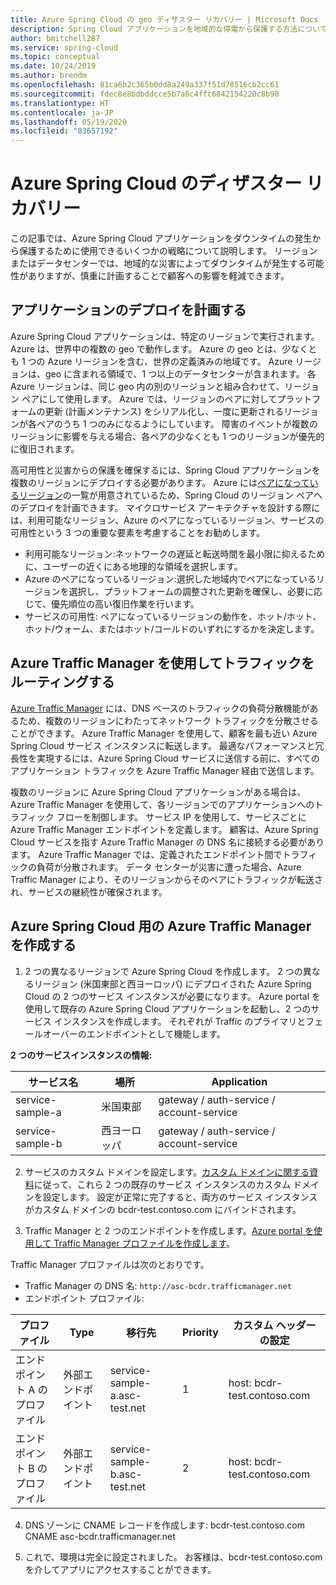 ```yaml
---
title: Azure Spring Cloud の geo ディザスター リカバリー | Microsoft Docs
description: Spring Cloud アプリケーションを地域的な停電から保護する方法について説明します
author: bmitchell287
ms.service: spring-cloud
ms.topic: conceptual
ms.date: 10/24/2019
ms.author: brendm
ms.openlocfilehash: 81ca6b2c365b0dd8a249a337f51d78516cb2cc61
ms.sourcegitcommit: fdec8e8bdbddcce5b7a0c4ffc6842154220c8b90
ms.translationtype: HT
ms.contentlocale: ja-JP
ms.lasthandoff: 05/19/2020
ms.locfileid: "83657192"
---
```

# <a name="azure-spring-cloud-disaster-recovery"></a>Azure Spring Cloud のディザスター リカバリー

この記事では、Azure Spring Cloud アプリケーションをダウンタイムの発生から保護するために使用できるいくつかの戦略について説明します。  リージョンまたはデータセンターでは、地域的な災害によってダウンタイムが発生する可能性がありますが、慎重に計画することで顧客への影響を軽減できます。

## <a name="plan-your-application-deployment"></a>アプリケーションのデプロイを計画する

Azure Spring Cloud アプリケーションは、特定のリージョンで実行されます。  Azure は、世界中の複数の geo で動作します。 Azure の geo とは、少なくとも 1 つの Azure リージョンを含む、世界の定義済みの地域です。 Azure リージョンは、geo に含まれる領域で、1 つ以上のデータセンターが含まれます。  各 Azure リージョンは、同じ geo 内の別のリージョンと組み合わせて、リージョン ペアにして使用します。 Azure では、リージョンのペアに対してプラットフォームの更新 (計画メンテナンス) をシリアル化し、一度に更新されるリージョンが各ペアのうち 1 つのみになるようにしています。 障害のイベントが複数のリージョンに影響を与える場合、各ペアの少なくとも 1 つのリージョンが優先的に復旧されます。

高可用性と災害からの保護を確保するには、Spring Cloud アプリケーションを複数のリージョンにデプロイする必要があります。  Azure には[ペアになっているリージョン](../best-practices-availability-paired-regions.md)の一覧が用意されているため、Spring Cloud のリージョン ペアへのデプロイを計画できます。  マイクロサービス アーキテクチャを設計する際には、利用可能なリージョン、Azure のペアになっているリージョン、サービスの可用性という 3 つの重要な要素を考慮することをお勧めします。

*  利用可能なリージョン:ネットワークの遅延と転送時間を最小限に抑えるために、ユーザーの近くにある地理的な領域を選択します。
*  Azure のペアになっているリージョン:選択した地域内でペアになっているリージョンを選択し、プラットフォームの調整された更新を確保し、必要に応じて、優先順位の高い復旧作業を行います。
*  サービスの可用性: ペアになっているリージョンの動作を、ホット/ホット、ホット/ウォーム、またはホット/コールドのいずれにするかを決定します。

## <a name="use-azure-traffic-manager-to-route-traffic"></a>Azure Traffic Manager を使用してトラフィックをルーティングする

[Azure Traffic Manager](../traffic-manager/traffic-manager-overview.md) には、DNS ベースのトラフィックの負荷分散機能があるため、複数のリージョンにわたってネットワーク トラフィックを分散させることができます。  Azure Traffic Manager を使用して、顧客を最も近い Azure Spring Cloud サービス インスタンスに転送します。  最適なパフォーマンスと冗長性を実現するには、Azure Spring Cloud サービスに送信する前に、すべてのアプリケーション トラフィックを Azure Traffic Manager 経由で送信します。

複数のリージョンに Azure Spring Cloud アプリケーションがある場合は、Azure Traffic Manager を使用して、各リージョンでのアプリケーションへのトラフィック フローを制御します。  サービス IP を使用して、サービスごとに Azure Traffic Manager エンドポイントを定義します。 顧客は、Azure Spring Cloud サービスを指す Azure Traffic Manager の DNS 名に接続する必要があります。  Azure Traffic Manager では、定義されたエンドポイント間でトラフィックの負荷が分散されます。  データ センターが災害に遭った場合、Azure Traffic Manager により、そのリージョンからそのペアにトラフィックが転送され、サービスの継続性が確保されます。

## <a name="create-azure-traffic-manager-for-azure-spring-cloud"></a>Azure Spring Cloud 用の Azure Traffic Manager を作成する

1. 2 つの異なるリージョンで Azure Spring Cloud を作成します。
2 つの異なるリージョン (米国東部と西ヨーロッパ) にデプロイされた Azure Spring Cloud の 2 つのサービス インスタンスが必要になります。 Azure portal を使用して既存の Azure Spring Cloud アプリケーションを起動し、2 つのサービス インスタンスを作成します。 それぞれが Traffic のプライマリとフェールオーバーのエンドポイントとして機能します。 

**2 つのサービスインスタンスの情報:**

| サービス名 | 場所 | Application |
|--|--|--|
| service-sample-a | 米国東部 | gateway / auth-service / account-service |
| service-sample-b | 西ヨーロッパ | gateway / auth-service / account-service |

2. サービスのカスタム ドメインを設定します。[カスタム ドメインに関する資料](spring-cloud-tutorial-custom-domain.md)に従って、これら 2 つの既存のサービス インスタンスのカスタム ドメインを設定します。 設定が正常に完了すると、両方のサービス インスタンスがカスタム ドメインの bcdr-test.contoso.com にバインドされます。

3. Traffic Manager と 2 つのエンドポイントを作成します。[Azure portal を使用して Traffic Manager プロファイルを作成します](https://docs.microsoft.com/azure/traffic-manager/quickstart-create-traffic-manager-profile)。

Traffic Manager プロファイルは次のとおりです。
* Traffic Manager の DNS 名: `http://asc-bcdr.trafficmanager.net`
* エンドポイント プロファイル: 

| プロファイル | Type | 移行先 | Priority | カスタム ヘッダーの設定 |
|--|--|--|--|--|
| エンドポイント A のプロファイル | 外部エンドポイント | service-sample-a.asc-test.net | 1 | host: bcdr-test.contoso.com |
| エンドポイント B のプロファイル | 外部エンドポイント | service-sample-b.asc-test.net | 2 | host: bcdr-test.contoso.com |

4. DNS ゾーンに CNAME レコードを作成します: bcdr-test.contoso.com CNAME asc-bcdr.trafficmanager.net 

5. これで、環境は完全に設定されました。 お客様は、bcdr-test.contoso.com を介してアプリにアクセスすることができます。